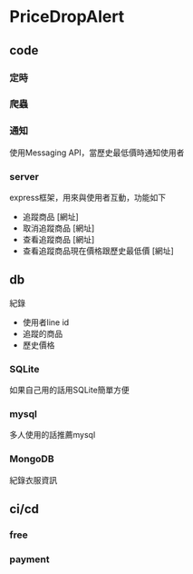 # PriceDropAlert

## code
### 定時

### 爬蟲

### 通知
使用Messaging API，當歷史最低價時通知使用者

### server
express框架，用來與使用者互動，功能如下
- 追蹤商品 [網址] 
- 取消追蹤商品 [網址]
- 查看追蹤商品 [網址]
- 查看追蹤商品現在價格跟歷史最低價 [網址]

## db
紀錄
- 使用者line id 
- 追蹤的商品
- 歷史價格

### SQLite
如果自己用的話用SQLite簡單方便

### mysql
多人使用的話推薦mysql

### MongoDB
紀錄衣服資訊

## ci/cd
### free

### payment

